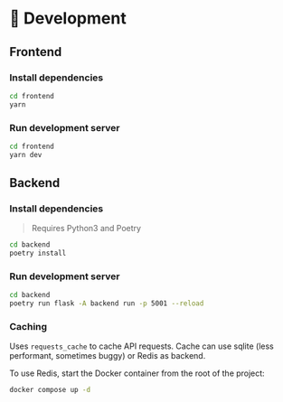 # 🚀 Development
## Frontend
### Install dependencies
```bash
cd frontend
yarn
```
### Run development server
```bash
cd frontend
yarn dev
```

## Backend
### Install dependencies
> Requires Python3 and Poetry

```bash
cd backend
poetry install
```

### Run development server
```bash
cd backend
poetry run flask -A backend run -p 5001 --reload
```

### Caching
Uses `requests_cache` to cache API requests. Cache can use sqlite (less performant, sometimes buggy) or Redis as backend.

To use Redis, start the Docker container from the root of the project:
```bash
docker compose up -d
```
